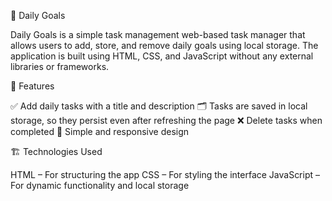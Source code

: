 📝 Daily Goals

Daily Goals is a simple task management web-based task manager that allows users to add, store, and remove daily goals using local storage. The application is built using HTML, CSS, and JavaScript without any external libraries or frameworks.

🚀 Features

✅ Add daily tasks with a title and description
🗂️ Tasks are saved in local storage, so they persist even after refreshing the page
❌ Delete tasks when completed
🎨 Simple and responsive design

🏗️ Technologies Used

HTML – For structuring the app
CSS – For styling the interface
JavaScript – For dynamic functionality and local storage

